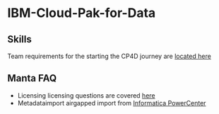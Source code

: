 # IBM-Cloud-Pak-for-Data

## Skills

Team requirements for the starting the CP4D journey are [located here](/Requirements/skills_requirements.md)

## Manta FAQ

- Licensing
  licensing questions are covered [here](/Data%20Lineage/Licensing.md)
- Metadataimport
  airgapped import from [Informatica PowerCenter](/Data%20Lineage/Metadata%20Import/InformaticaPowerCenter.md)
